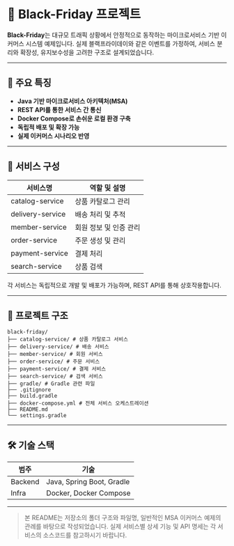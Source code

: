 # 🛒 Black-Friday 프로젝트

**Black-Friday**는 대규모 트래픽 상황에서 안정적으로 동작하는 마이크로서비스 기반 이커머스 시스템 예제입니다. 실제 블랙프라이데이와 같은 이벤트를 가정하여, 서비스 분리와 확장성, 유지보수성을 고려한 구조로 설계되었습니다.

---

## 🚀 주요 특징

- **Java 기반 마이크로서비스 아키텍처(MSA)**
- **REST API를 통한 서비스 간 통신**
- **Docker Compose로 손쉬운 로컬 환경 구축**
- **독립적 배포 및 확장 가능**
- **실제 이커머스 시나리오 반영**

---

## 🧩 서비스 구성

| 서비스명           | 역할 및 설명                |
|-------------------|----------------------------|
| catalog-service   | 상품 카탈로그 관리          |
| delivery-service  | 배송 처리 및 추적           |
| member-service    | 회원 정보 및 인증 관리      |
| order-service     | 주문 생성 및 관리           |
| payment-service   | 결제 처리                   |
| search-service    | 상품 검색                   |

각 서비스는 독립적으로 개발 및 배포가 가능하며, REST API를 통해 상호작용합니다.

---

## 📁 프로젝트 구조
```
black-friday/
├── catalog-service/ # 상품 카탈로그 서비스
├── delivery-service/ # 배송 서비스
├── member-service/ # 회원 서비스
├── order-service/ # 주문 서비스
├── payment-service/ # 결제 서비스
├── search-service/ # 검색 서비스
├── gradle/ # Gradle 관련 파일
├── .gitignore
├── build.gradle
├── docker-compose.yml # 전체 서비스 오케스트레이션
├── README.md
└── settings.gradle
```

---

## 🛠️ 기술 스택

| 범주      | 기술                         |
|-----------|------------------------------|
| Backend   | Java, Spring Boot, Gradle    |
| Infra     | Docker, Docker Compose       |

---

> 본 README는 저장소의 폴더 구조와 파일명, 일반적인 MSA 이커머스 예제의 관례를 바탕으로 작성되었습니다. 실제 서비스별 상세 기능 및 API 명세는 각 서비스의 소스코드를 참고하시기 바랍니다.
